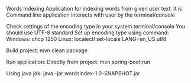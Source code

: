 Words Indexing
Application for indexing words from given user text.
It is Command line application interacts with user by the terminal/console

Check settings of the encoding type in your system terminal/console
You should use UTF-8 standard 
Set up encoding type using command:
Windows: chcp 1250
Linux:   localectl set-locale LANG=en_US.utf8

Build project: 
mvn clean package

Run application:
Directly from project: mvn spring-boot:run

Using java jdk:        java -jar wordsindex-1.0-SNAPSHOT.jar